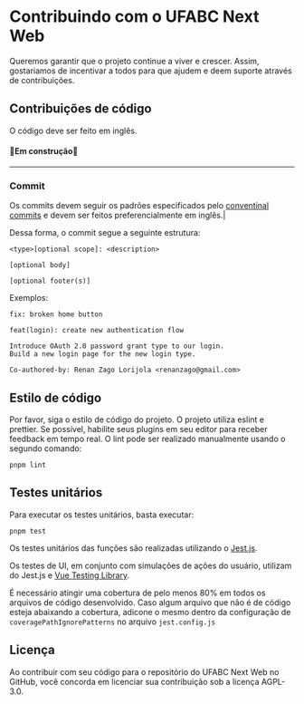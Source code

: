 # Contribuindo com o UFABC Next Web

Queremos garantir que o projeto continue a viver e crescer. Assim, gostariamos de incentivar a todos para que ajudem e deem suporte através de contribuições.

## Contribuições de código

O código deve ser feito em inglês.

#### 🚧Em construção🚧

---

### Commit

Os commits devem seguir os padrões especificados pelo [conventinal commits](https://www.conventionalcommits.org/en/v1.0.0/) e devem ser feitos preferencialmente em inglês.|

Dessa forma, o commit segue a seguinte estrutura:

```
<type>[optional scope]: <description>

[optional body]

[optional footer(s)]
```

Exemplos:

```
fix: broken home button
```

```
feat(login): create new authentication flow

Introduce OAuth 2.0 password grant type to our login.
Build a new login page for the new login type.

Co-authored-by: Renan Zago Lorijola <renanzago@gmail.com>
```

## Estilo de código

Por favor, siga o estilo de código do projeto. O projeto utiliza eslint e prettier. Se possível, habilite seus plugins em seu editor para receber feedback em tempo real. O lint pode ser realizado manualmente usando o segundo comando:

```
pnpm lint
```

## Testes unitários

Para executar os testes unitários, basta executar:

```
pnpm test
```

Os testes unitários das funções são realizadas utilizando o [Jest.js](https://jestjs.io/pt-BR/docs/29.3/getting-started).

Os testes de UI, em conjunto com simulações de ações do usuário, utilizam do Jest.js e [Vue Testing Library](https://testing-library.com/docs/vue-testing-library/intro).

É necessário atingir uma cobertura de pelo menos 80% em todos os arquivos de código desenvolvido. Caso algum arquivo que não é de código esteja abaixando a cobertura, adicone o mesmo dentro da configuração de `coveragePathIgnorePatterns` no arquivo `jest.config.js`

## Licença

Ao contribuir com seu código para o repositório do UFABC Next Web no GitHub, você concorda em licenciar sua contribuição sob a licença AGPL-3.0.
